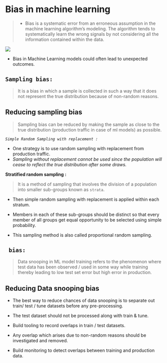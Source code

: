 # **Bias in machine learning**
> * Bias is a systematic error from an erroneous assumption in the machine learning algorithm’s modeling. The algorithm tends to systematically learn the wrong signals by not considering all the information contained within the data. 

![](https://miro.medium.com/max/1400/0%2AaAJWomAPaurHTlTV.jpeg)

* Bias in Machine Learning models could often lead to unexpected outcomes.



## **`Sampling bias:`**
>It is a bias in which a sample is collected in such a way that it does not represent the true distribution because of non-random reasons.
## Reducing sampling bias
>Sampling bias can be reduced by making the sample as close to the true distribution (production traffic in case of ml models) as possible.

*`Simple Random Sampling with replacement :`*

* One strategy is to use random sampling with replacement from production traffic.
* *Sampling without replacement cannot be used since the population will cease to reflect the true distribution after some draws.*

**Stratified random sampling :**

>It is a method of sampling that involves the division of a population into smaller sub-groups known as `strata`.

* Then simple random sampling with replacement is applied within each stratum.

* Members in each of these sub-groups should be distinct so that every member of all groups get equal opportunity to be selected using simple probability.

* This sampling method is also called proportional random sampling.

## **` bias:`**
>Data snooping in ML model training refers to the phenomenon where test data has been observed / used in some way while training thereby leading to low test set error but high error in production.

## Reducing Data snooping bias

* The best way to reduce chances of data snooping is to separate out train/ test / tune datasets before any pre-processing. 
* The test dataset should not be processed along with train & tune.

* Build tooling to record overlaps in train / test datasets. 
* Any overlap which arises due to non-random reasons should be investigated and removed.

* Build monitoring to detect overlaps between training and production data.
